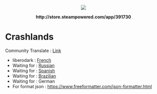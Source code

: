 <p align="center">
    <img src="http://cdn.edgecast.steamstatic.com/steam/apps/391730/header.jpg?t=1513619827">    
</p>
<p align="center">
  <b>http://store.steampowered.com/app/391730</b>
</p>

# Crashlands

Community Translate : <a href="http://steamcommunity.com/app/391730/discussions/0/1692662484255991698/"> Link </a>

- liberodark : <a href="http://steamcommunity.com/app/391730/discussions/0/451850849181153569/"> French </a>
- Waiting for : <a href="http://steamcommunity.com/app/391730/discussions/0/351659808495213242/"> Russian </a>
- Waiting for : <a href="http://steamcommunity.com/app/391730/discussions/0/133255603285038720/"> Spanish </a>
- Waiting for : <a href="http://steamcommunity.com/app/391730/discussions/0/1620599015892125406/"> Brazilian </a>
- Waiting for : German
- For format json : https://www.freeformatter.com/json-formatter.html

